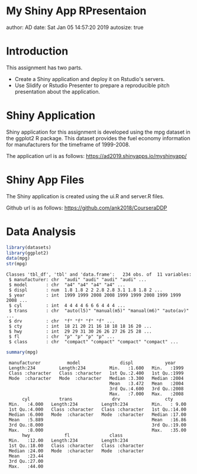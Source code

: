 My Shiny App RPresentaion
========================================================
author: AD
date: Sat Jan 05 14:57:20 2019
autosize: true

Introduction
========================================================

This assignment has two parts.
- Create a Shiny application and deploy it on Rstudio's servers.
- Use Slidify or Rstudio Presenter to prepare a reproducible pitch presentation about the application.


Shiny Application
========================================================

Shiny application for this assignment is developed using the mpg dataset in the ggplot2 R package.
This dataset provides the fuel economy information for manufacturers for the timeframe of 1999-2008.

The application url is as follows: https://ad2019.shinyapps.io/myshinyapp/

Shiny App Files
========================================================

The Shiny application is created using the ui.R and server.R files.

Github url is as follows: https://github.com/ank2018/CourseraDDP


Data Analysis
========================================================


```r
library(datasets)
library(ggplot2)
data(mpg)
str(mpg)
```

```
Classes 'tbl_df', 'tbl' and 'data.frame':	234 obs. of  11 variables:
 $ manufacturer: chr  "audi" "audi" "audi" "audi" ...
 $ model       : chr  "a4" "a4" "a4" "a4" ...
 $ displ       : num  1.8 1.8 2 2 2.8 2.8 3.1 1.8 1.8 2 ...
 $ year        : int  1999 1999 2008 2008 1999 1999 2008 1999 1999 2008 ...
 $ cyl         : int  4 4 4 4 6 6 6 4 4 4 ...
 $ trans       : chr  "auto(l5)" "manual(m5)" "manual(m6)" "auto(av)" ...
 $ drv         : chr  "f" "f" "f" "f" ...
 $ cty         : int  18 21 20 21 16 18 18 18 16 20 ...
 $ hwy         : int  29 29 31 30 26 26 27 26 25 28 ...
 $ fl          : chr  "p" "p" "p" "p" ...
 $ class       : chr  "compact" "compact" "compact" "compact" ...
```

```r
summary(mpg)
```

```
 manufacturer          model               displ            year     
 Length:234         Length:234         Min.   :1.600   Min.   :1999  
 Class :character   Class :character   1st Qu.:2.400   1st Qu.:1999  
 Mode  :character   Mode  :character   Median :3.300   Median :2004  
                                       Mean   :3.472   Mean   :2004  
                                       3rd Qu.:4.600   3rd Qu.:2008  
                                       Max.   :7.000   Max.   :2008  
      cyl           trans               drv                 cty       
 Min.   :4.000   Length:234         Length:234         Min.   : 9.00  
 1st Qu.:4.000   Class :character   Class :character   1st Qu.:14.00  
 Median :6.000   Mode  :character   Mode  :character   Median :17.00  
 Mean   :5.889                                         Mean   :16.86  
 3rd Qu.:8.000                                         3rd Qu.:19.00  
 Max.   :8.000                                         Max.   :35.00  
      hwy             fl               class          
 Min.   :12.00   Length:234         Length:234        
 1st Qu.:18.00   Class :character   Class :character  
 Median :24.00   Mode  :character   Mode  :character  
 Mean   :23.44                                        
 3rd Qu.:27.00                                        
 Max.   :44.00                                        
```

